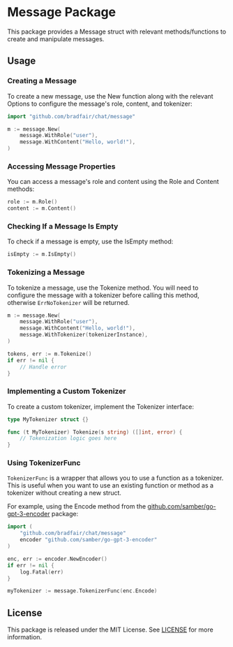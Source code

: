 # Message Package
This package provides a Message struct with relevant methods/functions to create and manipulate messages.

## Usage
### Creating a Message
To create a new message, use the New function along with the relevant Options to configure the message's role, content, and tokenizer:

```go
import "github.com/bradfair/chat/message"

m := message.New(
    message.WithRole("user"),
    message.WithContent("Hello, world!"),
)
```

### Accessing Message Properties
You can access a message's role and content using the Role and Content methods:

```go
role := m.Role()
content := m.Content()
```
### Checking If a Message Is Empty
To check if a message is empty, use the IsEmpty method:

```go
isEmpty := m.IsEmpty()
```

### Tokenizing a Message
To tokenize a message, use the Tokenize method. You will need to configure the message with a tokenizer before calling this method, otherwise `ErrNoTokenizer` will be returned.

```go
m := message.New(
    message.WithRole("user"),
    message.WithContent("Hello, world!"),
    message.WithTokenizer(tokenizerInstance),
)

tokens, err := m.Tokenize()
if err != nil {
    // Handle error
}
```

### Implementing a Custom Tokenizer
To create a custom tokenizer, implement the Tokenizer interface:

```go
type MyTokenizer struct {}

func (t MyTokenizer) Tokenize(s string) ([]int, error) {
    // Tokenization logic goes here
}
```

### Using TokenizerFunc
`TokenizerFunc` is a wrapper that allows you to use a function as a tokenizer. This is useful when you want to use an existing function or method as a tokenizer without creating a new struct.

For example, using the Encode method from the [github.com/samber/go-gpt-3-encoder](https://github.com/samber/go-gpt-3-encoder) package:

```go
import (
    "github.com/bradfair/chat/message"
    encoder "github.com/samber/go-gpt-3-encoder"
)

enc, err := encoder.NewEncoder()
if err != nil {
    log.Fatal(err)
}

myTokenizer := message.TokenizerFunc(enc.Encode)
```

## License
This package is released under the MIT License. See [LICENSE](/LICENSE) for more information.